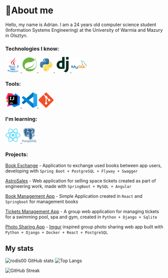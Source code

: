 # 👋About me
Hello, my name is Adrian. I am a 24 years old computer science student (Information Systems Engineering) at the University of Warmia and Mazury in Olsztyn.

### Technologies I know:
<a href="https://www.java.com/">
  <img src="https://github.com/devicons/devicon/blob/master/icons/java/java-original.svg" alt="java" width="48"/>
</a>
<a href="https://spring.io/projects/spring-boot/">
  <img src="https://raw.githubusercontent.com/github/explore/5b3600551e122a3277c2c5368af2ad5725ffa9a1/topics/spring/spring.png" alt="spring-boot" width="48"/>
</a>
<a href="https://www.python.org/">
  <img src="https://github.com/devicons/devicon/blob/master/icons/python/python-original.svg" alt="python" width="48"/>
</a>
<a href="https://www.djangoproject.com/">
  <img src="https://github.com/devicons/devicon/blob/master/icons/django/django-plain.svg" alt="django" width="48"/>
</a>
<a href="https://www.mysql.com/">
  <img src="https://github.com/devicons/devicon/blob/master/icons/mysql/mysql-original-wordmark.svg" alt="mysql" width="48"/>
</a>

### Tools:
<a href="https://www.jetbrains.com/idea/">
  <img src="https://github.com/devicons/devicon/blob/master/icons/intellij/intellij-original.svg" alt="intellij IDEA" width="48"/>
</a>
<a href="https://code.visualstudio.com/">
  <img src="https://github.com/devicons/devicon/blob/master/icons/vscode/vscode-original.svg" alt="VS Code" width="48"/>
</a>
<a href="https://git-scm.com/">
  <img src="https://github.com/devicons/devicon/blob/master/icons/git/git-original.svg" alt="Git" width="48"/>
</a>

### I'm learning:
<a href="https://react.dev/">
  <img src="https://github.com/devicons/devicon/blob/master/icons/react/react-original.svg" alt="react" width="48"/>
</a>
<a href="https://www.postgresql.org/">
  <img src="https://github.com/devicons/devicon/blob/master/icons/postgresql/postgresql-plain-wordmark.svg" alt="postgresql" width="48"/>
</a>

### Projects:
[Book Exchange](https://github.com/rodis00/book-exchange) - Application to exchange used books between app users, developing with  `Spring Boot + PostgreSQL + Flyway + Swagger`

[AstroSales](https://github.com/rodis00/astrosales) - Web application for selling space tickets created as part of engineering work, made with `SpringBoot + MySQL + Angular` 

[Book Management App](https://github.com/rodis00/simple-crud-app) - Simple Application created in `React` and `Springboot` for management books

[Tickets Management App](https://github.com/rodis00/ICC_15_00) - A group web application for managing tickets for a swimming pool, spa and gym, created in `Python + Django + Sqlite`

[Photo Sharing App](https://github.com/rodis00/ICC_Imgur_clone) - [Imgur](https://imgur.com/) inspired group photo sharing web app built with `Python + Django + Docker + React + PostgreSQL`

## My stats
![rodis00 GitHub stats](https://github-readme-stats-ten-omega.vercel.app/api?username=rodis00&show_icons=true&theme=transparent)
![Top Langs](https://github-readme-stats-ten-omega.vercel.app/api/top-langs/?username=rodis00&layout=donut&theme=transparent)

![GitHub Streak](http://github-readme-streak-stats.herokuapp.com?user=rodis00&theme=transparent)
